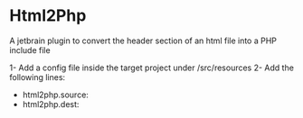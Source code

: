 # Html2Php
A jetbrain plugin to convert the header section of an html file into a PHP include file

1- Add a config file inside the target project under /src/resources
2- Add the following lines:
  - html2php.source: <relative path from project root to source html file>
  - html2php.dest: <relative path from project root to output file>
  
  
